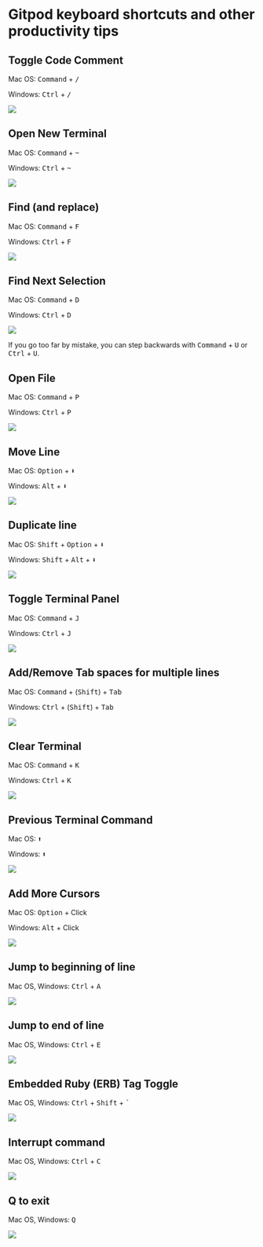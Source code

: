 # Gitpod keyboard shortcuts and other productivity tips

## Toggle Code Comment

Mac OS: <kbd>Command</kbd> + <kbd>/</kbd>

Windows: <kbd>Ctrl</kbd> + <kbd>/</kbd>

![](/assets/toggle-comment.gif)

## Open New Terminal

Mac OS: <kbd>Command</kbd> + <kbd>~</kbd>

Windows: <kbd>Ctrl</kbd> + <kbd>~</kbd>

![](/assets/new_terminal.gif)

## Find (and replace)

Mac OS: <kbd>Command</kbd> + <kbd>F</kbd>

Windows: <kbd>Ctrl</kbd> + <kbd>F</kbd>

![](/assets/find_and_replace.gif)

## Find Next Selection

Mac OS: <kbd>Command</kbd> + <kbd>D</kbd>

Windows: <kbd>Ctrl</kbd> + <kbd>D</kbd>

![](/assets/select_next.gif)

If you go too far by mistake, you can step backwards with <kbd>Command</kbd> + <kbd>U</kbd> or <kbd>Ctrl</kbd> + <kbd>U</kbd>.

## Open File

Mac OS: <kbd>Command</kbd> + <kbd>P</kbd>

Windows: <kbd>Ctrl</kbd> + <kbd>P</kbd>

![](/assets/open_file.gif)

## Move Line

Mac OS: <kbd>Option</kbd> + <kbd>&#11015;</kbd>

Windows: <kbd>Alt</kbd> + <kbd>&#11015;</kbd>

![](/assets/move_line.gif)

## Duplicate line

Mac OS: <kbd>Shift</kbd> + <kbd>Option</kbd> + <kbd>&#11015;</kbd>

Windows: <kbd>Shift</kbd> + <kbd>Alt</kbd> + <kbd>&#11015;</kbd>

![](/assets/duplicate_line.gif)

## Toggle Terminal Panel

Mac OS: <kbd>Command</kbd> + <kbd>J</kbd>

Windows: <kbd>Ctrl</kbd> + <kbd>J</kbd>

![](/assets/toggle_terminal_view.gif)

## Add/Remove Tab spaces for multiple lines

Mac OS: <kbd>Command</kbd> + (<kbd>Shift</kbd>) + <kbd>Tab</kbd>

Windows: <kbd>Ctrl</kbd> + (<kbd>Shift</kbd>) + <kbd>Tab</kbd>

![](/assets/tab-spacing.gif)

## Clear Terminal

Mac OS: <kbd>Command</kbd> + <kbd>K</kbd>

Windows: <kbd>Ctrl</kbd> + <kbd>K</kbd>

![](/assets/clear_terminal.gif)

## Previous Terminal Command

Mac OS: <kbd>&#x2B06;</kbd>

Windows: <kbd>&#x2B06;</kbd>

![](/assets/previous-terminal-command.gif)

## Add More Cursors

Mac OS: <kbd>Option</kbd> + Click

Windows: <kbd>Alt</kbd> + Click

![](/assets/multiple-cursors.gif)

## Jump to beginning of line

Mac OS, Windows: <kbd>Ctrl</kbd> + <kbd>A</kbd>

![](/assets/back-to-beginning.gif)

## Jump to end of line

Mac OS, Windows: <kbd>Ctrl</kbd> + <kbd>E</kbd>

![](/assets/back-to-end.gif)

## Embedded Ruby (ERB) Tag Toggle

Mac OS, Windows: <kbd>Ctrl</kbd> + <kbd>Shift</kbd> + <kbd>`</kbd>

![](/assets/ERB-shortcut.gif)

## Interrupt command

Mac OS, Windows: <kbd>Ctrl</kbd> + <kbd>C</kbd>

![](/assets/ctrl-c-to-quit.gif)

## Q to exit

Mac OS, Windows: <kbd>Q</kbd>

![](/assets/q-to-exit.gif)
